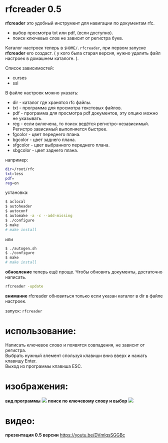 # rfcreader 0.5
**rfcreader** это удобный инструмент для навигации по документам rfc.<br>
* выбор просмотра txt или pdf, (если доступно).
* поиск ключевых слов не зависит от регистра букв.

Каталог настроек теперь в `$HOME/.rfcreader`, при первом запуске **rfcreader** его создаст. ( у кого была старая версия, нужно удалить файл настроек в домашнем каталоге. ). 

Список зависимостей:
* curses
* ssl

В файле настроек можно указать:
* dir - каталог где хранятся rfc файлы.
* txt - программа для просмотра текстовых файлов.
* pdf - программа для просмотра pdf документов, эту опцию можно не указывать.
* reg - если включена, то поиск ведётся регистро-независимый. Регистро зависимый выполняется быстрее.
* fgcolor - цвет переднего плана.
* bgcolor - цвет заднего плана.
* sfgcolor - цвет выбранного переднего плана.
* sbgcolor - цвет заднего плана.

например:
```bash
dir=/root/rfc
txt=less
pdf=
reg=on
```

установка:<br>
```bash
$ aclocal
$ autoheader
$ autoconf
$ automake -a -c --add-missing
$ ./configure
$ make
# make install
```
или<br>
```bash
$ ./autogen.sh
$ ./configure
$ make
# make install
```
**обновление** теперь ещё проще. Чтобы обновить документы, достаточно написать.<br>
```bash
rfcreader -update
```
**внимание** rfcreader обновиться только если указан каталог в dir в файле настроек.

запуск:
`rfcreader`

# использование:

Написать ключевое слово и появятся совпадения, не зависит от регистра.<br>
Выбрать нужный элемент спользуя клавиши вниз вверх и нажать клавишу Enter.<br> 
Выход из программы клавиша ESC.<br>

# изображения:
**вид программы**
![](http://i.imgur.com/3NruQrQ.png)
**поиск по ключевому слову и выбор**
![](http://i.imgur.com/VWoLOi6.png)

# видео:
**презентация 0.5 версии**
<a href=https://youtu.be/DVmlqsSGGBc>https://youtu.be/DVmlqsSGGBc<a/>

